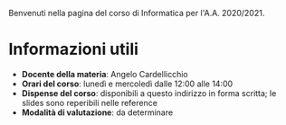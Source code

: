 Benvenuti nella pagina del corso di Informatica per l'A.A. 2020/2021.

# Informazioni utili

- **Docente della materia**: Angelo Cardellicchio
- **Orari del corso**: lunedì e mercoledì dalle 12:00 alle 14:00
- **Dispense del corso**: disponibili a questo indirizzo in forma scritta; le slides sono reperibili nelle reference
- **Modalità di valutazione**: da determinare